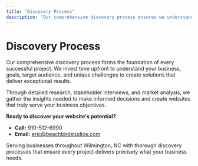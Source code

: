 ```yaml
---
title: "Discovery Process"
description: "Our comprehensive discovery process ensures we understand your business, goals, and audience to create perfectly tailored solutions."
---
```


# Discovery Process

Our comprehensive discovery process forms the foundation of every successful project. We invest time upfront to understand your business, goals, target audience, and unique challenges to create solutions that deliver exceptional results.

Through detailed research, stakeholder interviews, and market analysis, we gather the insights needed to make informed decisions and create websites that truly serve your business objectives.

**Ready to discover your website's potential?**
- **Call:** 910-512-6990
- **Email:** eric@beachbirdstudios.com

Serving businesses throughout Wilmington, NC with thorough discovery processes that ensure every project delivers precisely what your business needs.